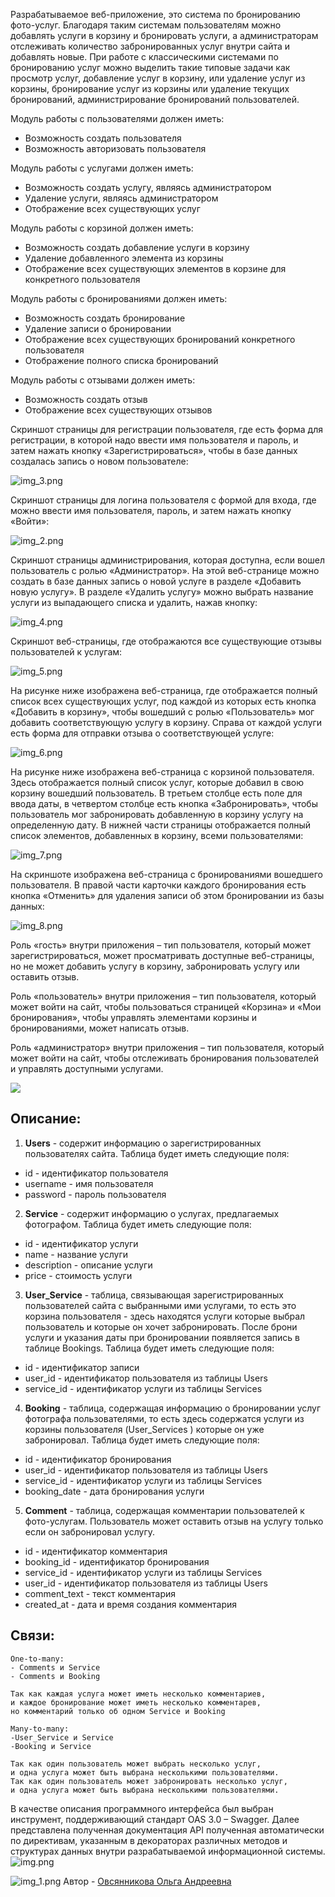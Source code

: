 
Разрабатываемое веб-приложение, это система по бронированию фото-услуг. Благодаря таким системам пользователям можно добавлять услуги в корзину и бронировать услуги, а администраторам отслеживать количество забронированных услуг внутри сайта и добавлять новые.
При работе с классическими системами по бронированию услуг можно выделить такие типовые задачи как просмотр услуг, добавление услуг в корзину, или удаление услуг из корзины, бронирование услуг из корзины или удаление текущих бронирований, администрирование бронирований пользователей.

Модуль работы с пользователями должен иметь:
- Возможность создать пользователя
- Возможность авторизовать пользователя

Модуль работы с услугами должен иметь:
- Возможность создать услугу, являясь администратором
- Удаление услуги, являясь администратором
- Отображение всех существующих услуг

Модуль работы с корзиной должен иметь:
- Возможность создать добавление услуги в корзину
- Удаление добавленного элемента из корзины
- Отображение всех существующих элементов в корзине для конкретного пользователя

Модуль работы с бронированиями должен иметь:
- Возможность создать бронирование
- Удаление записи о бронировании
- Отображение всех существующих бронирований конкретного пользователя
- Отображение полного списка бронирований

Модуль работы с отзывами должен иметь:
- Возможность создать отзыв
- Отображение всех существующих отзывов

Скриншот страницы для регистрации пользователя, где есть форма для регистрации, в которой надо ввести имя пользователя и пароль, и затем нажать кнопку «Зарегистрироваться», чтобы в базе данных создалась запись о новом пользователе:

![img_3.png](public/assets/img/img_3.png)

Скриншот страницы для логина пользователя с формой для входа, где можно ввести имя пользователя, пароль, и затем нажать кнопку «Войти»:

![img_2.png](public/assets/img/img_2.png)

Скриншот страницы администрирования, которая доступна, если вошел пользователь с ролью «Администратор». На этой веб-странице можно создать в базе данных запись о новой услуге в разделе «Добавить новую услугу». В разделе «Удалить услугу» можно выбрать название услуги из выпадающего списка и удалить, нажав кнопку:

![img_4.png](public/assets/img/img_4.png)

Скриншот веб-страницы, где отображаются все существующие отзывы пользователей к услугам:

![img_5.png](public/assets/img/img_5.png)

На рисунке ниже изображена веб-страница, где отображается полный список всех существующих услуг, под каждой из которых есть кнопка «Добавить в корзину», чтобы вошедший с ролью «Пользователь» мог добавить соответствующую услугу в корзину. Справа от каждой услуги есть форма для отправки отзыва о соответствующей услуге:

![img_6.png](public/assets/img/img_6.png)

На рисунке ниже изображена веб-страница с корзиной пользователя. Здесь отображается полный список услуг, которые добавил в свою корзину вошедший пользователь. В третьем столбце есть поле для ввода даты, в четвертом столбце есть кнопка «Забронировать», чтобы пользователь мог забронировать добавленную в корзину услугу на определенную дату. В нижней части страницы отображается полный список элементов, добавленных в корзину, всеми пользователями:

![img_7.png](public/assets/img/img_7.png)

На скриншоте изображена веб-страница с бронированиями вошедшего пользователя. В правой части карточки каждого бронирования есть кнопка «Отменить» для удаления записи об этом бронировании из базы данных:

![img_8.png](public/assets/img/img_8.png)

Роль «гость» внутри приложения – тип пользователя, который может зарегистрироваться, может просматривать доступные веб-страницы, но не может добавить услугу в корзину, забронировать услугу или оставить отзыв.

Роль «пользователь» внутри приложения – тип пользователя, который может войти на сайт, чтобы пользоваться страницей «Корзина» и «Мои бронирования», чтобы управлять элементами корзины и бронированиями, может написать отзыв.

Роль «администратор» внутри приложения – тип пользователя, который может войти на сайт, чтобы отслеживать бронирования пользователей и управлять доступными услугами.


[image]: public/assets/img/web_lab3.png
<img src="public/assets/img/database_v5.png">
  
## Описание:

1. <strong>Users</strong> - содержит информацию о зарегистрированных пользователях сайта. Таблица будет иметь следующие поля:
   
- id - идентификатор пользователя
- username - имя пользователя
- password - пароль пользователя


2. <strong>Service</strong> - содержит информацию о услугах, предлагаемых фотографом. Таблица будет иметь следующие поля:
- id - идентификатор услуги
- name - название услуги
- description - описание услуги
- price - стоимость услуги


3. <strong>User_Service</strong> - таблица, связывающая зарегистрированных пользователей сайта с выбранными ими услугами, то есть это корзина пользователя - здесь находятся услуги которые выбрал пользователь и которые он хочет забронировать. После брони услуги и указания даты при бронировании появляется запись в таблице Bookings. Таблица будет иметь следующие поля:
- id - идентификатор записи
- user_id - идентификатор пользователя из таблицы Users
- service_id - идентификатор услуги из таблицы Services


4. <strong>Booking</strong> - таблица, содержащая информацию о бронировании услуг фотографа пользователями, то есть здесь содержатся услуги из корзины пользователя (User_Services ) которые он уже забронировал. Таблица будет иметь следующие поля:
- id - идентификатор бронирования
- user_id - идентификатор пользователя из таблицы Users
- service_id - идентификатор услуги из таблицы Services
- booking_date - дата бронирования услуги

5. <strong>Comment</strong> - таблица, содержащая комментарии пользователей к фото-услугам. Пользователь может оставить отзыв на услугу только если он забронировал услугу. 

- id - идентификатор комментария
- booking_id - идентификатор бронирования
- service_id - идентификатор услуги из таблицы Services
- user_id - идентификатор пользователя из таблицы Users
- comment_text - текст комментария
- created_at - дата и время создания комментария


## Связи:

    One-to-many:
    - Comments и Service
    - Comments и Booking

    Так как каждая услуга может иметь несколько комментариев,
    и каждое бронирование может иметь несколько комментарев,
    но комментарий только об одном Service и Booking

    Many-to-many:
    -User_Service и Service
    -Booking и Service

    Так как один пользователь может выбрать несколько услуг,
    и одна услуга может быть выбрана несколькими пользователями.
    Так как один пользователь может забронировать несколько услуг,
    и одна услуга может быть выбрана несколькими пользователями.

В качестве описания программного интерфейса был выбран инструмент, поддерживающий стандарт OAS 3.0 – Swagger. Далее представлена полученная документация API полученная автоматически по директивам, указанным в декораторах различных методов и структурах данных внутри разрабатываемой информационной системы.
![img.png](public/assets/img/img.png)

![img_1.png](public/assets/img/img_1.png)
Автор - [Овсянникова Ольга Андреевна](https://github.com/is-web-y24/honeySimulator)

